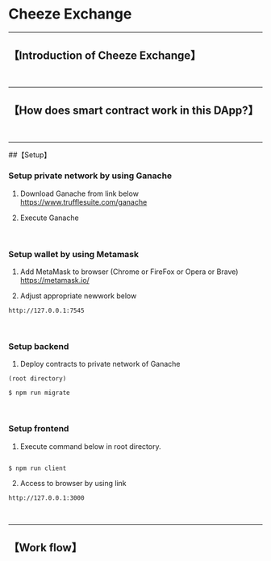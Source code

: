 # Cheeze Exchange

***

## 【Introduction of Cheeze Exchange】


&nbsp;


***

## 【How does smart contract work in this DApp?】



&nbsp;


***

##【Setup】

### Setup private network by using Ganache
1. Download Ganache from link below
https://www.trufflesuite.com/ganache  


2. Execute Ganache   

&nbsp;



### Setup wallet by using Metamask
1. Add MetaMask to browser (Chrome or FireFox or Opera or Brave)    
https://metamask.io/  


2. Adjust appropriate newwork below 
```
http://127.0.0.1:7545

```

&nbsp;


### Setup backend
1. Deploy contracts to private network of Ganache
```
(root directory)

$ npm run migrate
```

&nbsp;


### Setup frontend
1. Execute command below in root directory.
```

$ npm run client
```

2. Access to browser by using link 
```
http://127.0.0.1:3000
```

&nbsp;

***


## 【Work flow】
